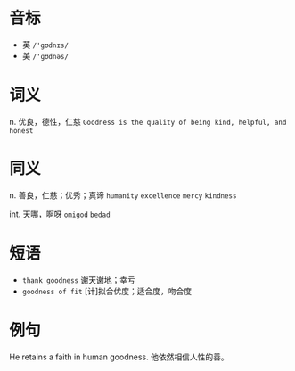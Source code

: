 # 音标

- 英 `/'gʊdnɪs/`
- 美 `/'ɡʊdnəs/`

# 词义

n. 优良，德性，仁慈
`Goodness is the quality of being kind, helpful, and honest`

# 同义

n. 善良，仁慈；优秀；真谛
`humanity` `excellence` `mercy` `kindness`

int. 天哪，啊呀
`omigod` `bedad`

# 短语

- `thank goodness` 谢天谢地；幸亏
- `goodness of fit` [计]拟合优度；适合度，吻合度

# 例句

He retains a faith in human goodness.
他依然相信人性的善。


